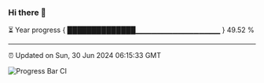 ### Hi there 👋

⏳ Year progress { ██████████████▁▁▁▁▁▁▁▁▁▁▁▁▁▁▁▁ } 49.52 %

---

⏰ Updated on Sun, 30 Jun 2024 06:15:33 GMT

![Progress Bar CI](https://github.com/liununu/liununu/workflows/Progress%20Bar%20CI/badge.svg)
